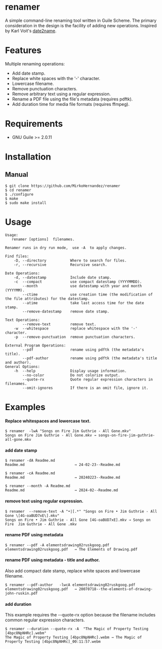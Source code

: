 # renamer

A simple command-line renaming tool written in Guile Scheme. The
primary consideration in the design is the facility of adding new
operations. Inspired by Karl Voit's [date2name](https://github.com/novoid/date2name).

# Features

Multiple renaming operations:

- Add date stamp.
- Replace white spaces with the '-' character.
- Lowercase filename.
- Remove punctuation characters.
- Remove arbitrary text using a regular expression.
- Rename a PDF file using the file's metadata (requires pdftk). 
- Add duration time for media file formats (requires ffmpeg). 

# Requirements

- GNU Guile >= 2.0.11

# Installation

## Manual

```console
$ git clone https://github.com/MirkoHernandez/renamer
$ cd renamer
$ ./configure
$ make
$ sudo make install
```

# Usage

```text
Usage: 
   renamer [options]  filenames.

Renamer runs in dry run mode,  use -A  to apply changes.

Find files:
	-D, --directory           Where to search for files.
	-r, --recursive           Recursive search.

Date Operations:
	-d, --datestamp           Include date stamp.
	-c  --compact             use compact datestamp (YYYYMMDD).
		--month               use datestamp with year and month (YYYYMM).
		--ctime               use creation time (the modification of the file attributes) for the datestamp.
		--atime               take last access time for the date stamp. 
		--remove-datestamp    remove date stamp.

Text Operations:
		--remove-text         remove text.
	-w  --whitespace          replace whitespace with the '-' character.
	-p  --remove-punctuation  remove punctuation characters.

External Program Operations:
		--pdf                 rename using pdftk (the metadata's title).
		--pdf-author          rename using pdftk (the metadata's title and author).
General Options:
	-h  --help                Display usage information.
		--no-color            Do not colorize output.
		--quote-rx            Quote regular expression characters in filenames.
		--omit-ignores        If there is an omit file, ignore it.
```

# Examples

#### Replace whitespaces and lowercase text.

```console
$ renamer  -lwA "Songs on Fire Jim Guthrie - All Gone.mkv"
Songs on Fire Jim Guthrie - All Gone.mkv → songs-on-fire-jim-guthrie-all-gone.mkv
```

#### add date stamp

```console
$ renamer -dA Readme.md 
Readme.md                       → 24-02-23--Readme.md

$ renamer -cA Readme.md 
Readme.md                       → 20240223--Readme.md

$ renamer --month -A Readme.md 
Readme.md                       → 2024-02--Readme.md
```

#### remove text using regular expression.

```console
$ renamer  --remove-text -A "•|[.*" "Songs on Fire • Jim Guthrie - All Gone \[4G-oaBUD7xE\].mkv"
Songs on Fire • Jim Guthrie - All Gone [4G-oaBUD7xE].mkv → Songs on Fire  Jim Guthrie - All Gone .mkv
```

#### rename PDF using metadata

```console
$ renamer --pdf -A elementsdrawing02ruskgoog.pdf 
elementsdrawing02ruskgoog.pdf   → The Elements of Drawing.pdf
```
#### rename PDF using metadata - title and author.

Also add compact date stamp, replace white spaces and lowercase
filename.

```console
$ renamer --pdf-author   -lwcA elementsdrawing02ruskgoog.pdf 
elementsdrawing02ruskgoog.pdf   → 20070718--the-elements-of-drawing-john-ruskin.pdf
```

#### add duration

This example requires the --quote-rx option because the filename
includes common regular expression characters.

```console
$ renamer --duration --quote-rx -A  "The Magic of Property Testing [4bpc8NpNHRc].webm"
The Magic of Property Testing [4bpc8NpNHRc].webm → The Magic of Property Testing [4bpc8NpNHRc]_00:11:57.webm
```
